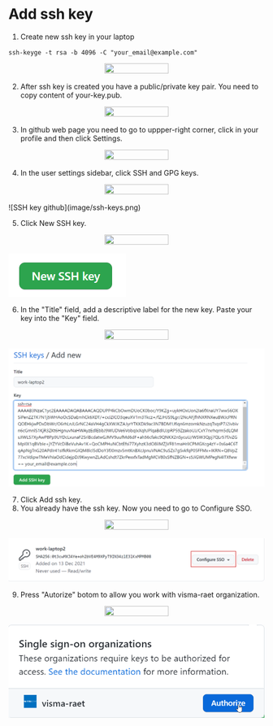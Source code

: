 # Add ssh key

1. Create new ssh key in your laptop
```
ssh-keyge -t rsa -b 4096 -C "your_email@example.com"
```
<p align="center">
    <image src="image/ssh-keygen.png" width="50%" height="50%"/>
</p>

2.  After ssh key is created you have a public/private key pair. You need to copy content of your-key.pub.

<p align="center">
    <image src="image/ssh-output.png" width="50%" height="50%"/>
</p>

3. In github web page you need to go to uppper-right corner, click in your profile and then click Settings.

<p align="center">
    <image src="image/account-settings.png" width="50%" height="50%"/>
</p>

4. In the user settings sidebar, click SSH and GPG keys.

<p align="center">
    <image src="image/ssh-output.png" width="50%" height="50%"/>
</p>
![SSH key github](image/ssh-keys.png)

5. Click New SSH key.

<p align="center">
    <image src="image/ssh-output.png" width="50%" height="50%"/>
</p>

![New github key](image/new-ssh.png)

 6. In the "Title" field, add a descriptive label for the new key. Paste your key into the "Key" field.

<p align="center">
    <image src="image/ssh-output.png" width="50%" height="50%"/>
</p>

![Add ssh key](image/ssh-key-add.png)

7. Click Add ssh key.
8. You already have the ssh key. Now you need to go to Configure SSO.

<p align="center">
    <image src="image/ssh-output.png" width="50%" height="50%"/>
</p>

![SSO](image/ssh-configure-sso.png)

9. Press "Autorize" botom to allow you work with visma-raet organization.

<p align="center">
    <image src="image/ssh-output.png" width="50%" height="50%"/>
</p>

![SSO visma-raet](image/ssh-sso-visma.png)

